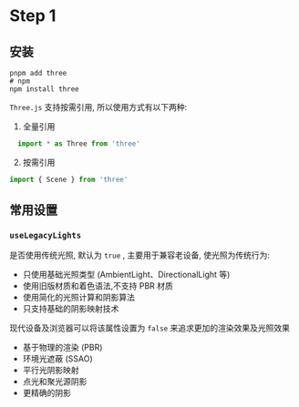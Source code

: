 # Step 1


## 安装

```shell
pnpm add three
# npm
npm install three
```

`Three.js` 支持按需引用, 所以使用方式有以下两种:

1. 全量引用

  ```ts
    import * as Three from 'three'
  ```

2. 按需引用

  ```ts
  import { Scene } from 'three'
  ```


## 常用设置

### `useLegacyLights`

是否使用传统光照, 默认为 `true` , 主要用于兼容老设备, 使光照为传统行为:

+ 只使用基础光照类型 (AmbientLight、DirectionalLight 等)
+ 使用旧版材质和着色语法,不支持 PBR 材质
+ 使用简化的光照计算和阴影算法
+ 只支持基础的阴影映射技术

现代设备及浏览器可以将该属性设置为 `false` 来追求更加的渲染效果及光照效果

+ 基于物理的渲染 (PBR)
+ 环境光遮蔽 (SSAO)
+ 平行光阴影映射
+ 点光和聚光源阴影
+ 更精确的阴影

